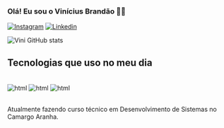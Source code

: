 ### Olá! Eu sou o Vinícius Brandão ✌🏻

[![Instagram](https://img.shields.io/badge/Instagram-E4405F?style=for-the-badge&logo=instagram&logoColor=white)](https://www.instagram.com/07vvini_)
[![Linkedin](https://img.shields.io/badge/LinkedIn-0077B5?style=for-the-badge&logo=linkedin&logoColor=white)](https://www.linkedin.com/in/vin%C3%ADcius-brand%C3%A3o-ambrosio-1b25b4257)

![Vini GitHub stats](https://github-readme-stats.vercel.app/api?username=brandao-vini&show_icons=true&theme=onedark)


## Tecnologias que uso no meu dia

<div style="display: inline_block"><br/>
    <img align="center" alt="html" src="https://img.shields.io/badge/HTML-239120?style=for-the-badge&logo=html5&logoColor=white" />
    <img align="center" alt="html" src="https://img.shields.io/badge/CSS-239120?&style=for-the-badge&logo=css3&logoColor=white" />
    <img align="center" alt="html" src="https://img.shields.io/badge/JavaScript-F7DF1E?style=for-the-badge&logo=javascript&logoColor=black" />
</div><br/>




Atualmente fazendo curso técnico em Desenvolvimento de Sistemas no Camargo Aranha.
